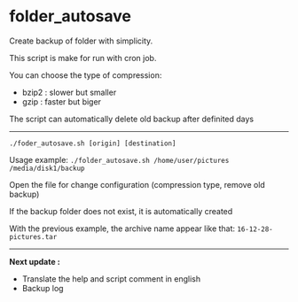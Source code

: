 # folder_autosave
Create backup of folder with simplicity.

This script is make for run with cron job.

You can choose the type of compression:
- bzip2 : slower but smaller  
- gzip : faster but biger

The script can automatically delete old backup after definited days

------------------

```./foder_autosave.sh [origin] [destination]```

Usage example:
```./folder_autosave.sh /home/user/pictures /media/disk1/backup```

Open the file for change configuration (compression type, remove old backup)

If the backup folder does not exist, it is automatically created

With the previous example, the archive name appear like that: ```16-12-28-pictures.tar```

-------------------

**Next update :**
 -  Translate the help and script comment in english
 - Backup log
